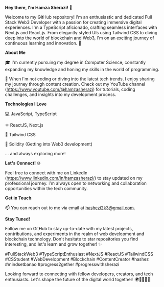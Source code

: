 
**Hey there, I'm Hamza Sherazi!** 👋

Welcome to my GitHub repository! I'm an enthusiastic and dedicated Full Stack Web3 Developer with a passion for creating immersive digital experiences. I'm a TypeScript aficionado, crafting seamless interfaces with Next.js and React.js. From elegantly styled UIs using Tailwind CSS to diving deep into the world of blockchain and Web3, I'm on an exciting journey of continuous learning and innovation. 🚀




**About Me**

🎓 I'm currently pursuing my degree in Computer Science, constantly expanding my knowledge and honing my skills in the world of programming.

🎥 When I'm not coding or diving into the latest tech trends, I enjoy sharing my journey through content creation. Check out my YouTube channel (https://www.youtube.com/@hamzasherazi) for tutorials, coding challenges, and insights into my development process.



**Technologies I Love**

💻 JavaScript, TypeScript

⚛️ ReactJS, Next.js

🎨 Tailwind CSS

🧠 Solidity (Getting into Web3 development)

... and always exploring more!



**Let's Connect!** 🌐

Feel free to connect with me on LinkedIn (https://www.linkedin.com/in/hamzasherazi/) to stay updated on my professional journey. I'm always open to networking and collaboration opportunities within the tech community.



**Get in Touch**

📫 You can reach out to me via email at hashezi2k3@gmail.com.



**Stay Tuned!**

Follow me on GitHub to stay up-to-date with my latest projects, contributions, and experiments in the realm of web development and blockchain technology. Don't hesitate to star repositories you find interesting, and let's learn and grow together! ✨


#FullStackWeb3 #TypeScriptEnthusiast #NextJS #ReactJS #TailwindCSS #CSStudent #WebDevelopment #Blockchain #ContentCreator #hashez #mindsetbanao #progress2gether #progresswithsherazi

Looking forward to connecting with fellow developers, creators, and tech enthusiasts. Let's shape the future of the digital world together! 🌍👩‍💻👨‍💻
